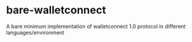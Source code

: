 # bare-walletconnect
A bare minimum implementation of walletconnect 1.0 protocol in different languages/environment
